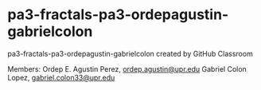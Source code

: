 # pa3-fractals-pa3-ordepagustin-gabrielcolon
pa3-fractals-pa3-ordepagustin-gabrielcolon created by GitHub Classroom

Members:
Ordep E. Agustin Perez, ordep.agustin@upr.edu
Gabriel Colon Lopez, gabriel.colon33@upr.edu
